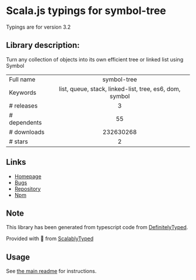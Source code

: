 
# Scala.js typings for symbol-tree

Typings are for version 3.2

## Library description:
Turn any collection of objects into its own efficient tree or linked list using Symbol

|                    |                 |
| ------------------ | :-------------: |
| Full name          | symbol-tree |
| Keywords           | list, queue, stack, linked-list, tree, es6, dom, symbol |
| # releases         | 3 |
| # dependents       | 55 |
| # downloads        | 232630268 |
| # stars            | 2 |

## Links
- [Homepage](https://github.com/jsdom/js-symbol-tree#symbol-tree)
- [Bugs](https://github.com/jsdom/js-symbol-tree/issues)
- [Repository](https://github.com/jsdom/js-symbol-tree)
- [Npm](https://www.npmjs.com/package/symbol-tree)
    


## Note
This library has been generated from typescript code from [DefinitelyTyped](https://definitelytyped.org).

Provided with :purple_heart: from [ScalablyTyped](https://github.com/oyvindberg/ScalablyTyped)

## Usage
See [the main readme](../../readme.md) for instructions.


